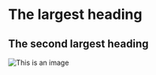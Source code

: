 # The largest heading
## The second largest heading


![This is an image](https://myoctocat.com/assets/images/base-octocat.svg)
